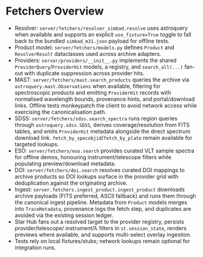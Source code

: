 # Fetchers Overview

- Resolver: `server/fetchers/resolver_simbad.resolve` uses astroquery when available and supports an
  explicit `use_fixture=True` toggle to fall back to the bundled `simbad_m31.json` payload for
  offline tests.
- Product model: `server/fetchers/models.py` defines `Product` and `ResolverResult` dataclasses used
  across archive adapters.
- Providers: `server/providers/__init__.py` implements the shared `ProviderQuery`/`ProviderHit`
  models, a registry, and `search_all(...)` fan-out with duplicate suppression across provider hits.
- MAST: `server/fetchers/mast.search_products` queries the archive via `astroquery.mast.Observations`
  when available, filtering for spectroscopic products and emitting `ProviderHit` records with
  normalised wavelength bounds, provenance hints, and portal/download links. Offline tests
  monkeypatch the client to avoid network access while exercising the canonicalisation path.
- SDSS: `server/fetchers/sdss.search_spectra` runs region queries through `astroquery.sdss.SDSS`,
  derives coverage/resolution from FITS tables, and emits `ProviderHit` metadata alongside the
  direct spectrum download link. `fetch_by_specobjid`/`fetch_by_plate` remain available for targeted
  lookups.
- ESO: `server/fetchers/eso.search` provides curated VLT sample spectra for offline demos,
  honouring instrument/telescope filters while populating preview/download metadata.
- DOI: `server/fetchers/doi.search` resolves curated DOI mappings to archive products so DOI lookups
  surface in the provider grid with deduplication against the originating archive.
- Ingest: `server.fetchers.ingest_product.ingest_product` downloads archive payloads (FITS preferred,
  ASCII fallback) and runs them through the canonical ingest pipeline. Metadata from `Product`
  models merges into `TraceMetadata`, provenance logs the fetch step, and duplicates are avoided via
  the existing session ledger.
- Star Hub fans out a resolved target to the provider registry, persists provider/telescope/
  instrument/λ filters in `st.session_state`, renders previews where available, and supports
  multi-select overlay ingestion.
- Tests rely on local fixtures/stubs; network lookups remain optional for integration runs.
